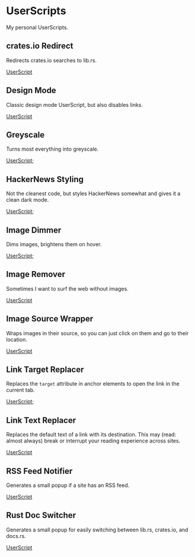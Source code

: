 # UserScripts

My personal UserScripts.

## crates.io Redirect

Redirects crates.io searches to lib.rs.

[UserScript](https://github.com/EthanJustice/UserScripts/tree/master/userscripts/crates-io-redirect.user.js)

## Design Mode

Classic design mode UserScript, but also disables links.

[UserScript](https://github.com/EthanJustice/UserScripts/tree/master/userscripts/design-mode.user.js)

## Greyscale

Turns most everything into greyscale.

[UserScript](https://github.com/EthanJustice/UserScripts/tree/master/userscripts/greyscale.user.js);

## HackerNews Styling

Not the cleanest code, but styles HackerNews somewhat and gives it a clean dark mode.

[UserScript](https://github.com/EthanJustice/UserScripts/tree/master/userscripts/hn-styles.user.js);

## Image Dimmer

Dims images, brightens them on hover.

[UserScript](https://github.com/EthanJustice/UserScripts/tree/master/userscripts/image-dimmer.user.js);

## Image Remover

Sometimes I want to surf the web without images.

[UserScript](https://github.com/EthanJustice/UserScripts/tree/master/userscripts/image-remover.user.js)

## Image Source Wrapper

Wraps images in their source, so you can just click on them and go to their location.

[UserScript](https://github.com/EthanJustice/UserScripts/tree/master/userscripts/img-src-wrapper.user.js)

## Link Target Replacer

Replaces the `target` attribute in anchor elements to open the link in the current tab.

[UserScript](https://github.com/EthanJustice/UserScripts/tree/master/userscripts/link-target-replacer.user.js);

## Link Text Replacer

Replaces the default text of a link with its destination.  This may (read: almost always) break or interrupt your reading experience across sites.

[UserScript](https://github.com/EthanJustice/UserScripts/tree/master/userscripts/link-text-replacer.user.js)

## RSS Feed Notifier

Generates a small popup if a site has an RSS feed.

[UserScript](https://github.com/EthanJustice/UserScripts/tree/master/userscripts/rss.user.js)

## Rust Doc Switcher

Generates a small popup for easily switching between lib.rs, crates.io, and docs.rs.

[UserScript](https://github.com/EthanJustice/UserScripts/tree/master/userscripts/rust-doc-switcher.user.js)
